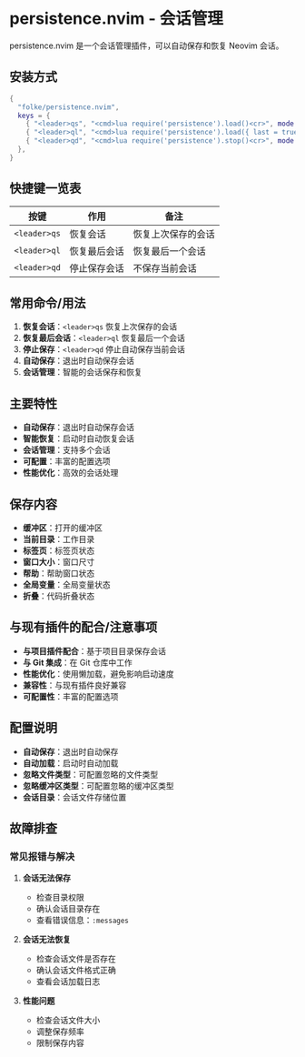 # persistence.nvim - 会话管理

persistence.nvim 是一个会话管理插件，可以自动保存和恢复 Neovim 会话。

## 安装方式

```lua
{
  "folke/persistence.nvim",
  keys = {
    { "<leader>qs", "<cmd>lua require('persistence').load()<cr>", mode = "n", silent = true, desc = "Restore Session" },
    { "<leader>ql", "<cmd>lua require('persistence').load({ last = true })<cr>", mode = "n", silent = true, desc = "Restore Last Session" },
    { "<leader>qd", "<cmd>lua require('persistence').stop()<cr>", mode = "n", silent = true, desc = "Don't Save Current Session" },
  },
}
```

## 快捷键一览表

| 按键 | 作用 | 备注 |
|------|------|------|
| `<leader>qs` | 恢复会话 | 恢复上次保存的会话 |
| `<leader>ql` | 恢复最后会话 | 恢复最后一个会话 |
| `<leader>qd` | 停止保存会话 | 不保存当前会话 |

## 常用命令/用法

1. **恢复会话**：`<leader>qs` 恢复上次保存的会话
2. **恢复最后会话**：`<leader>ql` 恢复最后一个会话
3. **停止保存**：`<leader>qd` 停止自动保存当前会话
4. **自动保存**：退出时自动保存会话
5. **会话管理**：智能的会话保存和恢复

## 主要特性

- **自动保存**：退出时自动保存会话
- **智能恢复**：启动时自动恢复会话
- **会话管理**：支持多个会话
- **可配置**：丰富的配置选项
- **性能优化**：高效的会话处理

## 保存内容

- **缓冲区**：打开的缓冲区
- **当前目录**：工作目录
- **标签页**：标签页状态
- **窗口大小**：窗口尺寸
- **帮助**：帮助窗口状态
- **全局变量**：全局变量状态
- **折叠**：代码折叠状态

## 与现有插件的配合/注意事项

- **与项目插件配合**：基于项目目录保存会话
- **与 Git 集成**：在 Git 仓库中工作
- **性能优化**：使用懒加载，避免影响启动速度
- **兼容性**：与现有插件良好兼容
- **可配置性**：丰富的配置选项

## 配置说明

- **自动保存**：退出时自动保存
- **自动加载**：启动时自动加载
- **忽略文件类型**：可配置忽略的文件类型
- **忽略缓冲区类型**：可配置忽略的缓冲区类型
- **会话目录**：会话文件存储位置

## 故障排查

### 常见报错与解决

1. **会话无法保存**
   - 检查目录权限
   - 确认会话目录存在
   - 查看错误信息：`:messages`

2. **会话无法恢复**
   - 检查会话文件是否存在
   - 确认会话文件格式正确
   - 查看会话加载日志

3. **性能问题**
   - 检查会话文件大小
   - 调整保存频率
   - 限制保存内容
